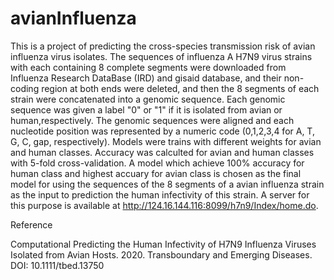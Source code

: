 # avianInfluenza
This is a project of predicting the cross-species transmission risk of avian influenza virus isolates.
The sequences of influenza A H7N9 virus strains with each containing 8 complete segments were downloaded from Influenza Research DataBase (IRD) and gisaid database, and their non-coding region at both ends were deleted, and then the 8 segments of each strain were concatenated into a genomic sequence. Each genomic sequence was given a label "0" or "1" if it is isolated from avian or human,respectively. The genomic sequences were aligned and each nucleotide position was represented by a numeric code (0,1,2,3,4 for A, T, G, C, gap, respectively). Models were trains with different weights for avian and human classes. Accuracy was calculted for avian and human classes with 5-fold cross-validation. A model which achieve 100% accuracy for human class and highest accuary for avian class is chosen as the final model for using the sequences of the 8 segments of a avian influenza strain as the input to prediction the human infectivity of this strain. A server for this purpose is available at http://124.16.144.116:8099/h7n9/Index/home.do. 

Reference

Computational Predicting the Human Infectivity of H7N9 Influenza Viruses Isolated from Avian Hosts. 2020. Transboundary and Emerging Diseases. 
DOI: 10.1111/tbed.13750
